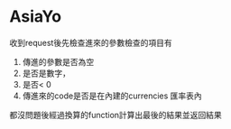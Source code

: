 # AsiaYo
收到request後先檢查進來的參數檢查的項目有
1. 傳進的參數是否為空
2. 是否是數字，
3. 是否< 0
4. 傳進來的code是否是在內建的currencies 匯率表內


都沒問題後經過換算的function計算出最後的結果並返回結果
